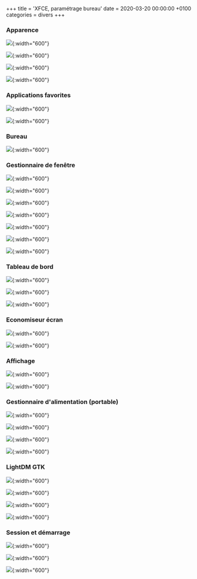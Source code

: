 +++
title = 'XFCE, paramétrage bureau'
date = 2020-03-20 00:00:00 +0100
categories = divers
+++
### Apparence

![](2019-12-18_14-49.png){:width="600"}

![](2019-12-18_14-50.png){:width="600"}

![](2019-12-18_14-51.png){:width="600"}

![](2019-12-18_14-51_1.png){:width="600"}

### Applications favorites

![](2019-12-18_14-51_2.png){:width="600"}

![](2019-12-18_14-51_3.png){:width="600"}

### Bureau

![](2019-12-18_14-52.png){:width="600"}

### Gestionnaire de fenêtre

![](2019-12-18_14-52_1.png){:width="600"}

![](2019-12-18_14-53.png){:width="600"}

![](2019-12-18_14-53_1.png){:width="600"}

![](2019-12-18_14-54.png){:width="600"}

![](2019-12-18_14-54_1.png){:width="600"}

![](2019-12-18_14-54_2.png){:width="600"}

![](2019-12-18_14-54_3.png){:width="600"}

### Tableau de bord

![](2019-12-18_14-55.png){:width="600"}

![](2019-12-18_14-55_1.png){:width="600"}

![](2019-12-18_14-55_2.png){:width="600"}

### Economiseur écran

![](2019-12-18_14-56.png){:width="600"}

![](2019-12-18_14-56_1.png){:width="600"}

### Affichage

![](2019-12-18_14-56_2.png){:width="600"}

![](2019-12-18_14-56_3.png){:width="600"}

### Gestionnaire d'alimentation (portable)

![](2019-12-18_14-57.png){:width="600"}

![](2019-12-18_14-57_1.png){:width="600"}

![](2019-12-18_14-57_2.png){:width="600"}

![](2019-12-18_14-58.png){:width="600"}

### LightDM GTK

![](2019-12-18_14-58_1.png){:width="600"}

![](2019-12-18_14-58_2.png){:width="600"}

![](2019-12-18_14-59.png){:width="600"}

![](2019-12-18_14-59_1.png){:width="600"}

### Session et démarrage

![](2019-12-18_14-59_2.png){:width="600"}

![](2019-12-18_15-00.png){:width="600"}

![](2019-12-18_15-00_1.png){:width="600"}

